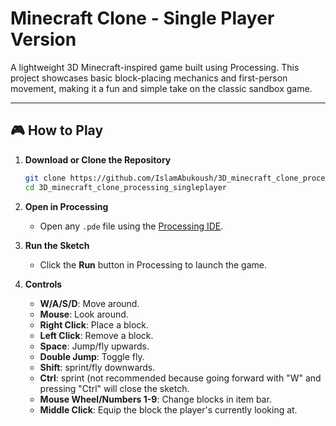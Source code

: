 # Minecraft Clone - Single Player Version

A lightweight 3D Minecraft-inspired game built using Processing. This project showcases basic block-placing mechanics and first-person movement, making it a fun and simple take on the classic sandbox game.

---

## 🎮 How to Play

1. **Download or Clone the Repository**
   ```bash
   git clone https://github.com/IslamAbukoush/3D_minecraft_clone_processing_singleplayer
   cd 3D_minecraft_clone_processing_singleplayer
   ```

2. **Open in Processing**
   - Open any `.pde` file using the [Processing IDE](https://processing.org/download/).

3. **Run the Sketch**
   - Click the **Run** button in Processing to launch the game.

4. **Controls**
   - **W/A/S/D**: Move around.
   - **Mouse**: Look around.
   - **Right Click**: Place a block.
   - **Left Click**: Remove a block.
   - **Space**: Jump/fly upwards.
   - **Double Jump**: Toggle fly.
   - **Shift**: sprint/fly downwards.
   - **Ctrl**: sprint (not recommended because going forward with "W" and pressing "Ctrl" will close the sketch.
   - **Mouse Wheel/Numbers 1-9**: Change blocks in item bar.
   - **Middle Click**: Equip the block the player's currently looking at.
